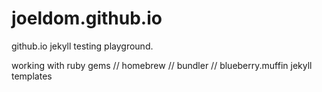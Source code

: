 joeldom.github.io
=================

github.io jekyll testing playground.

working with ruby gems // homebrew // bundler // blueberry.muffin jekyll templates
